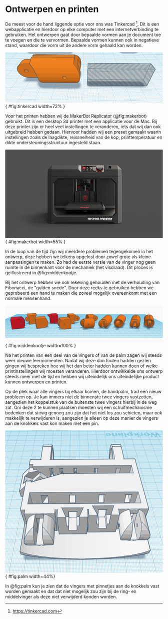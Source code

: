 # Ontwerpen en printen
De meest voor de hand liggende optie voor ons was Tinkercad [^tc]. Dit is een webapplicatie en hierdoor op elke computer met een internetverbinding te gebruiken. Het ontwerpen gaat door bepaalde vormen aan je document toe te voegen en die te vervormen. Bepaalde vormen kunnen ook in negatieve stand, waardoor die vorm uit de andere vorm gehaald kan worden.

[^tc]: https://tinkercad.com

![Normale en negatieve vorm](img/image_17.png){ #fig:tinkercad width=72% }	   

Voor het printen hebben wij de MakerBot Replicator (@fig:makerbot) gebruikt. Dit is een desktop 3d printer met een applicatie voor de Mac. Bij deze printer zijn er heel veel instellingen te veranderen, iets dat wij dan ook uitgebreid hebben gedaan. Hiervoor hadden wij een preset gemaakt waarin instellingen zoals de laagdikte, reissnelheid van de kop, printtemperatuur en dikte ondersteuningsstructuur ingesteld staan.  

![De Makerbot Replicator](img/image_18.jpg){ #fig:makerbot width=55% }

In de loop van de tijd zijn wij meerdere problemen tegengekomen in het ontwerp, deze hebben we telkens opgelost door zowel grote als kleine aanpassingen te maken. Zo had de eerste versie van de vinger nog geen ruimte in de binnenkant voor de mechaniek (het visdraad). Dit proces is ge&#239;llustreerd in @fig:middenkootje.

Bij het ontwerp hebben we ook rekening gehouden met de verhouding van Fibonacci, de "gulden snede". Door deze reeks te gebruiken hebben we geprobeerd een hand te maken die zoveel mogelijk overeenkomt met een normale mensenhand.

![Proces van het ontwerpen van het middenkootje](img/image_19.png){ #fig:middenkootje width=100% }

Na het printen van een deel van de vingers of van de palm zagen wij steeds weer nieuwe leermomenten. Nadat wij deze dan fouten hadden gezien gingen wij bespreken hoe wij het dan beter hadden kunnen doen of welke printinstellingen wij moesten veranderen. Hierdoor ontwikkelde ons ontwerp steeds meer met de tijd en hebben wij uiteindelijk ons uiteindelijke product kunnen ontwerpen en printen.

Op de plek waar alle vingers bij elkaar komen, de handpalm, trad een nieuw probleem op. Je kan immers niet de binnenste twee vingers vastzetten, aangezien het koppelstuk van de buitenste twee vingers hierbij in de weg zat. Om deze 2 te kunnen plaatsen moesten wij een schuifmechanisme bedenken dat stevig genoeg zou zijn dat het niet los zou schieten, maar ook makkelijk te verwijderen is, aangezien je alleen op deze manier de vingers aan de knokkels vast kon maken met een pin.

![Palm van onderen met vertoning knokkelschuifjes](img/image_20.png){ #fig:palm width=44%}

In @fig:palm kun je zien dat de vingers met pinnetjes aan de knokkels vast worden gemaakt en dat dat niet mogelijk zou zijn bij de ring- en middelvinger als deze niet verwijderd konden worden.
